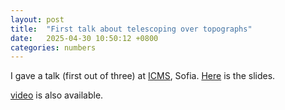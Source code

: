 ```yaml
---
layout: post
title:  "First talk about telescoping over topographs"
date:   2025-04-30 10:50:12 +0800
categories: numbers
---
```

I gave a talk (first out of three) at [ICMS](https://icms.bg/event/three-lectures-on-binary-quadratic-forms-and-conways-topographs-by-nikita-kalinin-part-one/), Sofia.
[Here](/assets/numbers/telescopic_presentation1_.pdf) is the slides.

[video](https://youtu.be/z7Pz33JyCuA) is also available.

